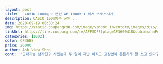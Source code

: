```yaml
---
layout: post 
title:  "CASIO 100m방수 군인 AE-1000W-1 레저 스포츠시계" 
description: CASIO 100m방수 군인 ..
date: 2020-09-19 06:08:24 
img: https://static.coupangcdn.com/image/vendor_inventory/images/2016/12/22/13/3/8a7efc36-251d-480f-8057-11e7e9884fef.jpg 
linkUrl: https://link.coupang.com/re/AFFSDP?lptag=AF3600438&subid=ahnPublicAsk&pageKey=48723359&itemId=172401029&vendorItemId=5152433519&traceid=V0-113-0f9731f061c5589f 
categories: [1002] 
color: CF36BB 
price: 26000 
author: Ask View Shop 
cont:  "군대가는 남자친구 사줬는데 두 달이 지난 아직도 고장없이 튼튼하게 잘 쓰고 있다구 하네용 ㅎㅎㅎ 훈련때문에 군대시계는 잘 고장나고 잘 부서진다고 해서 걱정했는데 이 시계는 걱정 할 필요 없을 것 같아요 !<br/>남자친구가 군대가서 줬는데 거기서 자기가 제일 좋은거라고 많이 좋아해요<br/>배송도 빨랏고 아들이 군대휴가나와서  시계사용하는데 편리햇다 하네요.<br/><br/>" 
---
```

